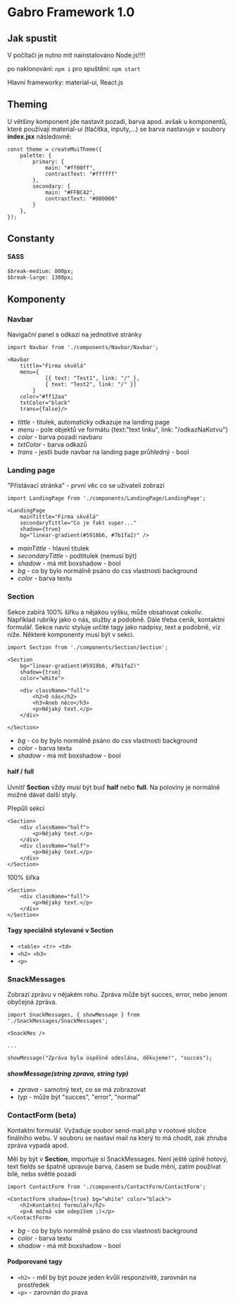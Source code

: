 # Gabro Framework 1.0
## Jak spustit
V počítači je nutno mít nainstalováno Node.js!!!!

po naklonování:
`npm i`
pro spuštění:
`npm start`

Hlavní frameworky: material-ui, React.js
## Theming
U většiny komponent jde nastavit pozadí, barva apod. avšak u komponentů, které používají material-ui (tlačítka, inputy,...) se barva nastavuje v soubory **index.jsx** následovně:
```
const theme = createMuiTheme({
    palette: {
        primary: {
            main: "#ff00ff",
            contrastText: "#ffffff"
        },
        secondary: {
            main: "#FFBC42",
            contrastText: "#000000"
        }
    },
});
```
## Constanty
#### SASS
```
$break-medium: 800px;
$break-large: 1300px;
```
## Komponenty
### Navbar
Navigační panel s odkazi na jednotlivé stránky

`import Navbar from './components/Navbar/Navbar';`

```
<Navbar
    tittle="Firma skvělá"
    menu={
            [{ text: "Test1", link: "/" },
            { text: "Test2", link: "/" }]
        }
    color="#ff12aa" 
    txtColor="black" 
    trans={false}/>
```
* *tittle* - titulek, automaticky odkazuje na landing page
* *menu* - pole objektů ve formátu {text:"text linku", link: "/odkazNaKotvu"}
* *color* - barva pozadí navbaru
* *txtColor* - barva odkazů
* *trans* - jestli bude navbar na landing page průhledný - bool

### Landing page
"Přístávací stránka" - první věc co se uživateli zobrazí

`import LandingPage from './components/LandingPage/LandingPage';`
```
<LandingPage
    mainTittle="Firma skvělá"
    secondaryTittle="Co je fakt super..."
    shadow={true}
    bg="linear-gradient(#5918b6, #7b1fa2)" />
```
* *mainTittle* - hlavní titulek
* *secondaryTittle* - podtitulek (nemusí být)
* *shadow* - má mít boxshadow - bool
* *bg* - co by bylo normálně psáno do css vlastnosti background
* *color* - barva textu

### Section
Sekce zabírá 100% šířku a nějakou výšku, může obsahovat cokoliv. Například rubriky jako o nás, služby a podobně. Dále třeba ceník, kontaktní formulář. Sekce navíc styluje určité tagy jako nadpisy, text a podobně, viz níže. Některé komponenty musí být v sekci.

`import Section from './components/Section/Section';`
```
<Section 
    bg="linear-gradient(#5918b6, #7b1fa2)"
    shadow={true}
    color="white">

    <div className="full">
        <h2>O nás</h2>
        <h3>Aneb něco</h3>
        <p>Nějaký text.</p>
    </div>

</Section>
```
* *bg* - co by bylo normálně psáno do css vlastnosti background
* *color* - barva textu
* *shadow* - má mít boxshadow - bool

#### half / full
Uvnitř **Section** vždy musí být buď **half** nebo **full**. Na poloviny je normálně možné dávat další styly. 

Přepůlí sekci
```
<Section>
    <div className="half">
        <p>Nějaký text.</p>
    </div>
    <div className="half">
        <p>Nějaký text.</p>
    </div>
</Section>
```

100% šířka 
```
<Section>
    <div className="full">
        <p>Nějaký text.</p>
    </div>
</Section>
```

#### Tagy speciálně stylované v Section
* `<table> <tr> <td>`
* `<h2> <h3>`
* `<p>`

### SnackMessages
Zobrazí zprávu v nějakém rohu. Zpráva může být succes, error, nebo jenom obyčejná zpráva.

`import SnackMessages, { showMessage } from './SnackMessages/SnackMessages';`

```
<SnackMes />

...

showMessage("Zpráva byla úspěšně odeslána, děkujeme!", "succes");
```
#### *showMessage(*string zprava*, *string typ*)*
* *zprava* - samotný text, co se má zobrazovat
* *typ* - může být "succes", "error", "normal"

### ContactForm (beta)
Kontaktní formulář. Vyžaduje soubor send-mail.php v rootové složce finálního webu. V souboru se nastaví mail na který to má chodit, zak zhruba zpráva vypadá apod.

Měl by být v **Section**, importuje si SnackMessages. Není ještě úplně hotový, text fields se špatně upravuje barva, časem se bude mění, zatím používat bílé, nebo světlé pozadí

`import ContactForm from './components/ContactForm/ContactForm';`
```
<ContactForm shadow={true} bg="white" color="black">
    <h2>Kontaktní formulář</h2>
    <p>A možná vám odepíšem ;)</p>
</ContactForm>
```
* *bg* - co by bylo normálně psáno do css vlastnosti background
* *color* - barva textu
* *shadow* - má mít boxshadow - bool
#### Podporované tagy 
* `<h2>` - měl by být pouze jeden kvůli responzivitě, zarovnán na prostředek
* `<p>` - zarovnán do prava
